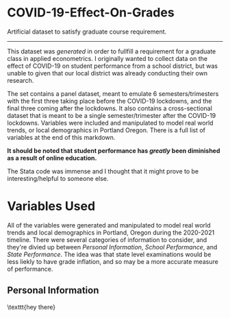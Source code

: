 # COVID-19-Effect-On-Grades
Artificial dataset to satisfy graduate course requirement. 


---

This dataset was *generated* in order to fullfill a requirement for a graduate class in applied econometrics. I originally wanted to collect data on the effect of COVID-19 on student performance from a school district, but was unable to given that our local district was already conducting their own research. 

The set contains a panel dataset, meant to emulate 6 semesters/trimesters with the first three taking place before the COVID-19 lockdowns, and the final three coming after the lockdowns. It also contains a cross-sectional dataset that is meant to be a single semester/trimester after the COVID-19 lockdowns. Variables were included and manipulated to model real world trends, or local demographics in Portland Oregon. There is a full list of variables at the end of this markdown.

**It should be noted that student performance has *greatly* been diminished as a result of online education.**

The Stata code was immense and I thought that it might prove to be interesting/helpful to someone else. 

# Variables Used
All of the variables were generated and manipulated to model real world trends and local demographics in Portland, Oregon during the 2020-2021 timeline. There were several categories of information to consider, and they're divied up between *Personal Information*, *School Performance*, and *State Performance*. The idea was that state level examinations would be less liekly to have grade inflation, and so may be a more accurate measure of performance. 

## Personal Information
\texttt{hey there}
